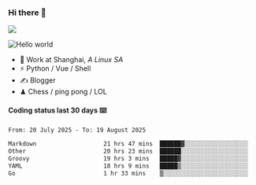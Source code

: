 ### Hi there 👋
![](https://komarev.com/ghpvc/?username=Xuhandsome)


<img src="https://github-readme-stats.vercel.app/api?username=XuHandsome&show_icons=true&theme=merko" alt="Hello world">

<br/>

- 🍻  Work at Shanghai, _A Linux SA_
- ⚡  Python / Vue / Shell
- ✍️  Blogger
- ♟  Chess / ping pong / LOL

#### Coding status last 30 days ⌨️

<!--START_SECTION:waka-->

```txt
From: 20 July 2025 - To: 19 August 2025

Markdown                   21 hrs 47 mins  ██████▓░░░░░░░░░░░░░░░░░░   26.21 %
Other                      20 hrs 23 mins  ██████░░░░░░░░░░░░░░░░░░░   24.54 %
Groovy                     19 hrs 3 mins   █████▓░░░░░░░░░░░░░░░░░░░   22.93 %
YAML                       18 hrs 9 mins   █████▒░░░░░░░░░░░░░░░░░░░   21.84 %
Go                         1 hr 33 mins    ▒░░░░░░░░░░░░░░░░░░░░░░░░   01.87 %
```

<!--END_SECTION:waka-->
